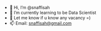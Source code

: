 - 👋 Hi, I’m @snaffisah
- 🌱 I’m currently learning to be Data Scientist
- 💞️ Let me know if u know any vacancy =)
- 📫 Email: snaffisah@gmail.com

<!---
snaffisah/snaffisah is a ✨ special ✨ repository because its `README.md` (this file) appears on your GitHub profile.
You can click the Preview link to take a look at your changes.
--->
